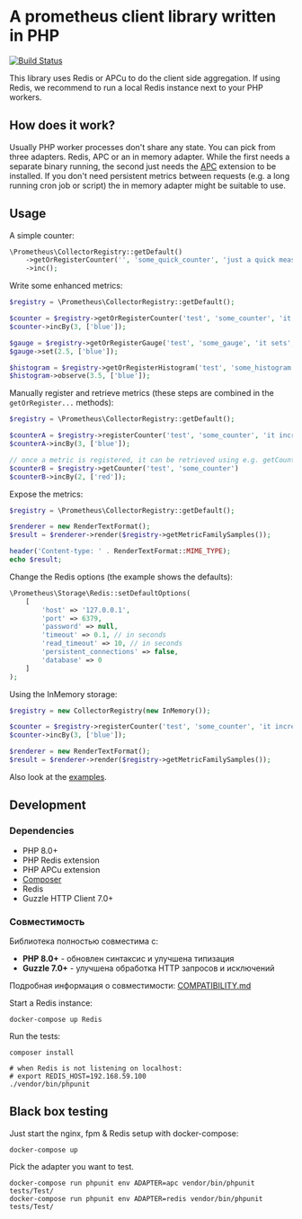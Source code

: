 # A prometheus client library written in PHP

[![Build Status](https://travis-ci.org/Jimdo/prometheus_client_php.svg?branch=master)](https://travis-ci.org/Jimdo/prometheus_client_php)

This library uses Redis or APCu to do the client side aggregation.
If using Redis, we recommend to run a local Redis instance next to your PHP workers.

## How does it work?

Usually PHP worker processes don't share any state.
You can pick from three adapters.
Redis, APC or an in memory adapter.
While the first needs a separate binary running, the second just needs the [APC](https://pecl.php.net/package/APCU) extension to be installed. If you don't need persistent metrics between requests (e.g. a long running cron job or script) the in memory adapter might be suitable to use.

## Usage

A simple counter:
```php
\Prometheus\CollectorRegistry::getDefault()
    ->getOrRegisterCounter('', 'some_quick_counter', 'just a quick measurement')
    ->inc();
```

Write some enhanced metrics:
```php
$registry = \Prometheus\CollectorRegistry::getDefault();

$counter = $registry->getOrRegisterCounter('test', 'some_counter', 'it increases', ['type']);
$counter->incBy(3, ['blue']);

$gauge = $registry->getOrRegisterGauge('test', 'some_gauge', 'it sets', ['type']);
$gauge->set(2.5, ['blue']);

$histogram = $registry->getOrRegisterHistogram('test', 'some_histogram', 'it observes', ['type'], [0.1, 1, 2, 3.5, 4, 5, 6, 7, 8, 9]);
$histogram->observe(3.5, ['blue']);
```

Manually register and retrieve metrics (these steps are combined in the `getOrRegister...` methods):
```php
$registry = \Prometheus\CollectorRegistry::getDefault();

$counterA = $registry->registerCounter('test', 'some_counter', 'it increases', ['type']);
$counterA->incBy(3, ['blue']);

// once a metric is registered, it can be retrieved using e.g. getCounter:
$counterB = $registry->getCounter('test', 'some_counter')
$counterB->incBy(2, ['red']);
```

Expose the metrics:
```php
$registry = \Prometheus\CollectorRegistry::getDefault();

$renderer = new RenderTextFormat();
$result = $renderer->render($registry->getMetricFamilySamples());

header('Content-type: ' . RenderTextFormat::MIME_TYPE);
echo $result;
```

Change the Redis options (the example shows the defaults):
```php
\Prometheus\Storage\Redis::setDefaultOptions(
    [
        'host' => '127.0.0.1',
        'port' => 6379,
        'password' => null,
        'timeout' => 0.1, // in seconds
        'read_timeout' => 10, // in seconds
        'persistent_connections' => false,
        'database' => 0
    ]
);
```

Using the InMemory storage:
```php
$registry = new CollectorRegistry(new InMemory());

$counter = $registry->registerCounter('test', 'some_counter', 'it increases', ['type']);
$counter->incBy(3, ['blue']);

$renderer = new RenderTextFormat();
$result = $renderer->render($registry->getMetricFamilySamples());
```

Also look at the [examples](examples).

## Development

### Dependencies

* PHP 8.0+
* PHP Redis extension
* PHP APCu extension
* [Composer](https://getcomposer.org/doc/00-intro.md#installation-linux-unix-osx)
* Redis
* Guzzle HTTP Client 7.0+

### Совместимость

Библиотека полностью совместима с:
- **PHP 8.0+** - обновлен синтаксис и улучшена типизация
- **Guzzle 7.0+** - улучшена обработка HTTP запросов и исключений

Подробная информация о совместимости: [COMPATIBILITY.md](COMPATIBILITY.md)

Start a Redis instance:
```
docker-compose up Redis
```

Run the tests:
```
composer install

# when Redis is not listening on localhost:
# export REDIS_HOST=192.168.59.100
./vendor/bin/phpunit
```

## Black box testing

Just start the nginx, fpm & Redis setup with docker-compose:
```
docker-compose up
```
Pick the adapter you want to test.

```
docker-compose run phpunit env ADAPTER=apc vendor/bin/phpunit tests/Test/
docker-compose run phpunit env ADAPTER=redis vendor/bin/phpunit tests/Test/
```
